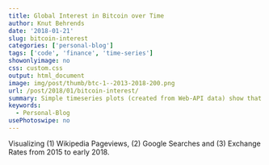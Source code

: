 ```yaml
---
title: Global Interest in Bitcoin over Time
author: Knut Behrends
date: '2018-01-21'
slug: bitcoin-interest
categories: ['personal-blog']
tags: ['code', 'finance', 'time-series']
showonlyimage: no
css: custom.css
output: html_document
image: img/post/thumb/btc-1--2013-2018-200.png
url: /post/2018/01/bitcoin-interest/
summary: Simple timeseries plots (created from Web-API data) show that these three are strongly correlated.
keywords:
  - Personal-Blog
usePhotoswipe: no
---
```


Visualizing (1) Wikipedia Pageviews, (2) Google Searches and (3) Exchange Rates from 2015 to early 2018.
